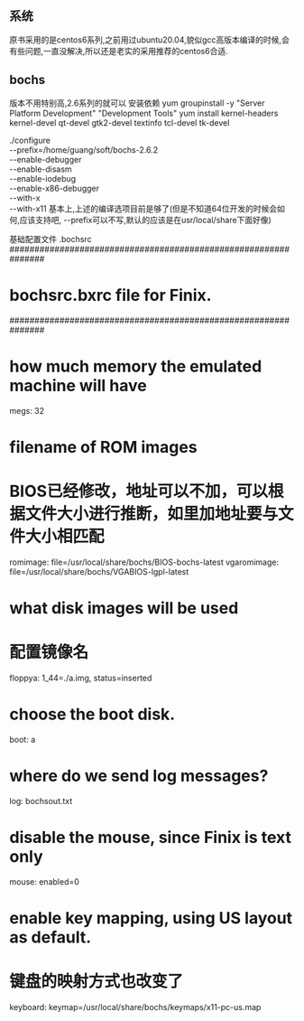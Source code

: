 ## 系统
原书采用的是centos6系列,之前用过ubuntu20.04,貌似gcc高版本编译的时候,会有些问题,一直没解决,所以还是老实的采用推荐的centos6合适.
## bochs
版本不用特别高,2.6系列的就可以
安装依赖
yum groupinstall -y "Server Platform Development" "Development Tools"
yum install kernel-headers kernel-devel qt-devel gtk2-devel textinfo tcl-devel tk-devel

./configure \
--prefix=/home/guang/soft/bochs-2.6.2 \
--enable-debugger \
--enable-disasm \
--enable-iodebug \
--enable-x86-debugger \
--with-x \
--with-x11
基本上,上述的编译选项目前是够了(但是不知道64位开发的时候会如何,应该支持吧, --prefix可以不写,默认的应该是在usr/local/share下面好像)

基础配置文件  .bochsrc
###############################################################
# bochsrc.bxrc file for Finix.
###############################################################

# how much memory the emulated machine will have
megs: 32

# filename of ROM images
# BIOS已经修改，地址可以不加，可以根据文件大小进行推断，如里加地址要与文件大小相匹配
romimage: file=/usr/local/share/bochs/BIOS-bochs-latest
vgaromimage: file=/usr/local/share/bochs/VGABIOS-lgpl-latest

# what disk images will be used 
# 配置镜像名
floppya: 1_44=./a.img, status=inserted

# choose the boot disk.
boot: a

# where do we send log messages?
log: bochsout.txt

# disable the mouse, since Finix is text only
mouse: enabled=0

# enable key mapping, using US layout as default.
# 键盘的映射方式也改变了
keyboard: keymap=/usr/local/share/bochs/keymaps/x11-pc-us.map
